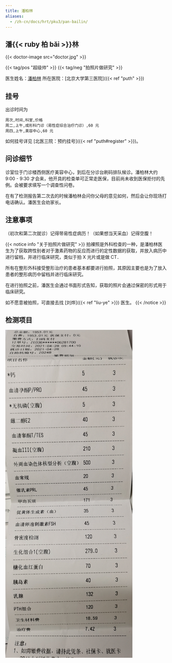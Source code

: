 ```yaml
---
title: 潘柏林
aliases:
  - /zh-cn/docs/hrt/pku3/pan-bailin/
---
```


## 潘{{< ruby 柏 bǎi >}}林

{{< doctor-image src="doctor.jpg" >}}

{{< tag/pos "超级帅" >}} {{< tag/neg "拍照片做研究" >}}

医生姓名：[潘柏林](https://www.haodf.com/doctor/227082.html)
所在医院：[北京大学第三医院]({{< ref "puth" >}})

## 挂号

出诊时间为

```csv
周次,时间,科室,价格
周二,上午,成形科门诊（易性症综合治疗门诊）,60 元
周四,上午,美容中心,60 元
```

如何挂号详见 [北医三院：预约挂号]({{< ref "puth#register" >}})。

## 问诊细节

诊室位于门诊楼西侧医疗美容中心，到后在分诊台刷码排队候诊。潘柏林大约 9:00 - 9:30 才会来，他开具的检查单可正常走医保，目前尚未收到医保拒付的先例。会被要求填写一个调查性问卷。

在有了检测报告第二次去的时候潘柏林会问你父母的意见如何，然后会让你现场打电话确认。潘医生会劝家长。

## 注意事项

（初次和第二次就诊）记得带易性症病历！（如果想当天采血）记得空腹！

{{< notice info "关于拍照片做研究" >}}
拍裸照是外科检查的一种，是潘柏林医生为了获取跨性别者对于激素药物的反应而进行的定性数据的获取，并放入病历中进行留档，并进行临床研究，类似于拍 X 光片或是做 CT．

所有在整形外科接受整形治疗的患者基本都要进行拍照，其原因主要也是为了放入患者的整形病历中留档并进行临床研究。

在进行拍照之前，潘医生会通过书面形式告知，获取的照片会通过保密的形式用于临床研究。

如不愿意被拍照，可直接去找 [刘烨]({{< ref "liu-ye" >}}) 医生。
{{< /notice >}}

## 检测项目

![巨量检测](fee-list.jpg)
